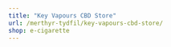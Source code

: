 ```yaml
---
title: "Key Vapours CBD Store"
url: /merthyr-tydfil/key-vapours-cbd-store/
shop: e-cigarette
---
```

